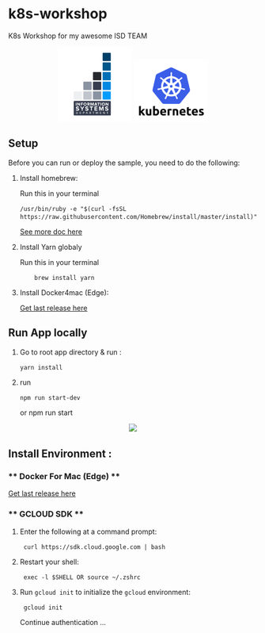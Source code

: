 # k8s-workshop

K8s Workshop for my awesome ISD TEAM

<p align="center">
<img src="https://raw.githubusercontent.com/gaelleiadvize/k8s-workshop/master/img/isd.png" width="150">
<img src="https://raw.githubusercontent.com/gaelleiadvize/k8s-workshop/master/img/k8s.png" width="150">
</p>

## Setup

Before you can run or deploy the sample, you need to do the following:

1.  Install homebrew:

      Run this in your terminal 
    
        /usr/bin/ruby -e "$(curl -fsSL https://raw.githubusercontent.com/Homebrew/install/master/install)"

    [See more doc here][homebrew]
    
2.  Install Yarn globaly

    Run this in your terminal 
        
            brew install yarn


3.  Install Docker4mac (Edge):

    [Get last release here][docker4Mac]


## Run App locally

1.  Go to root app directory & run :

        yarn install
2.  run 
        
        npm run start-dev
    or 
        npm run start   
        
<p align="center">
<img src="https://i.giphy.com/l3q2SH4Cmhh8F40jS.gif">
</p>


## Install Environment : 


###  ** Docker For Mac (Edge) **

[Get last release here][docker4Mac]


### ** GCLOUD SDK **


1. Enter the following at a command prompt:

        curl https://sdk.cloud.google.com | bash
        
2. Restart your shell:

        exec -l $SHELL OR source ~/.zshrc
     
3. Run `gcloud init` to initialize the `gcloud` environment:

        gcloud init
            
   Continue authentication ...  
            
            
            
            
[homebrew]: https://brew.sh/index_fr
[docker4Mac]: https://docs.docker.com/docker-for-mac/edge-release-notes/